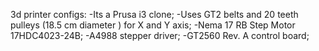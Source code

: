 3d printer configs:
-Its a Prusa i3 clone;
-Uses GT2 belts and 20 teeth pulleys (18.5 cm diameter ) for X and Y axis;
-Nema 17 RB Step Motor 17HDC4023-24B;
-A4988 stepper driver;
-GT2560 Rev. A control board;
